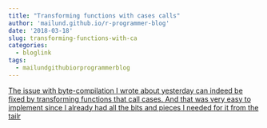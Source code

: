 ```yaml
---
title: "Transforming functions with cases calls"
author: 'mailund.github.io/r-programmer-blog'
date: '2018-03-18'
slug: transforming-functions-with-ca
categories:
  - bloglink
tags:
  - mailundgithubiorprogrammerblog
---
```


[The issue with byte-compilation I wrote about yesterday can indeed be fixed by transforming functions that call cases. And that was very easy to implement since I already had all the bits and pieces I needed for it from the tailr<i class="fas fa-external-link-alt"></i>](https://mailund.github.io/r-programmer-blog/2018/03/18/transforming-functions-with-cases-calls/)

